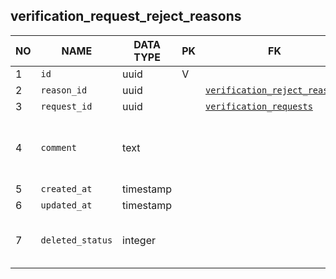 
verification_request_reject_reasons
----------------------------


NO | NAME | DATA TYPE | PK | FK | DESCRIPTION  | COMMENTS          
---|------|-----------|----|----|--------------|----------
1|`id` | uuid | V |  | autoinc | 
2|`reason_id` | uuid |  | [`verification_reject_reasons`](verification_reject_reasons.md) |  | 
3|`request_id` | uuid |  | [`verification_requests`](verification_requests.md) |  | 
4|`comment` | text |  |  | Additional comment as to why the request was rejected | 
5|`created_at` | timestamp |  |  |  | 
6|`updated_at` | timestamp |  |  |  | 
7|`deleted_status` | integer |  |  | 0 - active record, 1 - deleted record. | 

